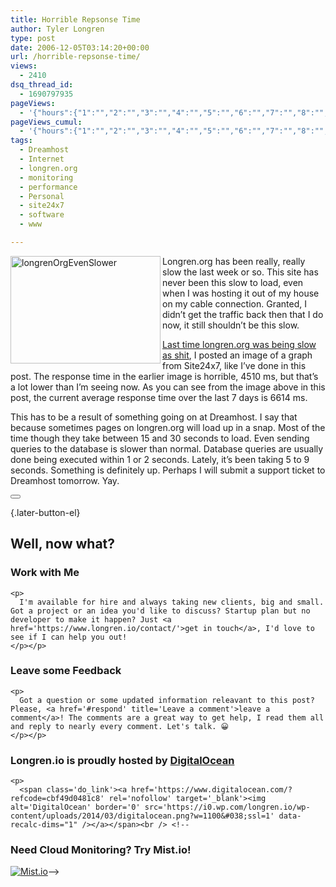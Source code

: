 ```yaml
---
title: Horrible Repsonse Time
author: Tyler Longren
type: post
date: 2006-12-05T03:14:20+00:00
url: /horrible-repsonse-time/
views:
  - 2410
dsq_thread_id:
  - 1690797935
pageViews:
  - '{"hours":{"1":"","2":"","3":"","4":"","5":"","6":"","7":"","8":"","9":"","10":"","11":"","12":"","13":"","14":"","15":"","16":"","17":"","18":"","19":"","20":"","21":"","22":"","23":"","24":"","25":"","26":"","27":"","28":"","29":"","30":"","31":"","32":"","33":"","34":"","35":"","36":"","37":"","38":"","39":"","40":"","41":"","42":"","43":"","44":"","45":"","46":"","47":""},"days":{"2":"","3":"","4":"","5":"","6":"","7":"","8":"","9":"","10":"","11":"","12":"","13":"","14":""},"weeks":{"3":"","4":"","5":"","6":"","7":"","8":"","9":"","10":"","11":"","12":""},"months":{"4":"","5":"","6":"","7":"","8":"","9":"","10":"","11":"","12":"","13":"","14":"","15":"","16":"","17":"","18":"","19":"","20":"","21":"","22":"","23":"","24":""}}'
pageViews_cumul:
  - '{"hours":{"1":"","2":"","3":"","4":"","5":"","6":"","7":"","8":"","9":"","10":"","11":"","12":"","13":"","14":"","15":"","16":"","17":"","18":"","19":"","20":"","21":"","22":"","23":"","24":"","25":"","26":"","27":"","28":"","29":"","30":"","31":"","32":"","33":"","34":"","35":"","36":"","37":"","38":"","39":"","40":"","41":"","42":"","43":"","44":"","45":"","46":"","47":""},"days":{"2":"","3":"","4":"","5":"","6":"","7":"","8":"","9":"","10":"","11":"","12":"","13":"","14":""},"weeks":{"3":"","4":"","5":"","6":"","7":"","8":"","9":"","10":"","11":"","12":""},"months":{"4":"","5":"","6":"","7":"","8":"","9":"","10":"","11":"","12":"","13":"","14":"","15":"","16":"","17":"","18":"","19":"","20":"","21":"","22":"","23":"","24":""}}'
tags:
  - Dreamhost
  - Internet
  - longren.org
  - monitoring
  - performance
  - Personal
  - site24x7
  - software
  - www

---
```

<a href="https://i0.wp.com/farm1.static.flickr.com/119/314434179_a2422dc5c2_o.png" title="Site24x7 Showing A Slow longren.org" rel="thumbnail"><img loading="lazy" src="https://i1.wp.com/static.flickr.com/119/314434179_a2422dc5c2_m.jpg?resize=240%2C172" width="240" height="172" alt="longrenOrgEvenSlower" align="left" data-recalc-dims="1" /></a>Longren.org has been really, really slow the last week or so. This site has never been this slow to load, even when I was hosting it out of my house on my cable connection. Granted, I didn&#8217;t get the traffic back then that I do now, it still shouldn&#8217;t be this slow.

[Last time longren.org was being slow as shit][1], I posted an image of a graph from Site24x7, like I&#8217;ve done in this post. The response time in the earlier image is horrible, 4510 ms, but that&#8217;s a lot lower than I&#8217;m seeing now. As you can see from the image above in this post, the current average response time over the last 7 days is 6614 ms.

This has to be a result of something going on at Dreamhost. I say that because sometimes pages on longren.org will load up in a snap. Most of the time though they take between 15 and 30 seconds to load. Even sending queries to the database is slower than normal. Database queries are usually done being executed within 1 or 2 seconds. Lately, it&#8217;s been taking 5 to 9 seconds. Something is definitely up. Perhaps I will submit a support ticket to Dreamhost tomorrow. Yay. 

<div class="wpulike wpulike-default " >
  <div class="wp_ulike_general_class wp_ulike_is_not_liked">
    <button type="button"
					aria-label="Like Button"
					data-ulike-id="2282"
					data-ulike-nonce="b3eb3248e6"
					data-ulike-type="likeThis"
					data-ulike-template="wpulike-default"
					data-ulike-display-likers="0"
					data-ulike-disable-pophover="0"
					class="wp_ulike_btn wp_ulike_put_image wp_likethis_2282"></button><span class="count-box"></span>
  </div>
</div>

[][2]{.later-button-el}

<div class='what-next'>
  <h2>
    Well, now what?
  </h2>
  
  <div class='hire'>
    <h3>
      Work with Me
    </h3>
    
    <p>
      I'm available for hire and always taking new clients, big and small. Got a project or an idea you'd like to discuss? Startup plan but no developer to make it happen? Just <a href='https://www.longren.io/contact/'>get in touch</a>, I'd love to see if I can help you out!
    </p></p>
  </div>
  
  <div class='hire'>
    <h3>
      Leave some Feedback
    </h3>
    
    <p>
      Got a question or some updated information releavant to this post? Please, <a href='#respond' title='Leave a comment'>leave a comment</a>! The comments are a great way to get help, I read them all and reply to nearly every comment. Let's talk. 😀
    </p></p>
  </div>
  
  <div class='now-what-bottom-ad'>
    <h3>
      Longren.io is proudly hosted by <a href='https://www.digitalocean.com/?refcode=cbf49d0481c8'>DigitalOcean</a>
    </h3>
    
    <p>
      <span class='do_link'><a href='https://www.digitalocean.com/?refcode=cbf49d0481c8' rel='nofollow' target='_blank'><img alt='DigitalOcean' border='0' src='https://i0.wp.com/longren.io/wp-content/uploads/2014/03/digitalocean.png?w=1100&#038;ssl=1' data-recalc-dims="1" /></a></span><br /> <!--

<h3>Need Cloud Monitoring? Try Mist.io!</h3>

<span class='do_link'><a href='http://mist.io/?ref=tyler' rel='nofollow' target='_blank'><img alt='Mist.io' border='0' src='https://i0.wp.com/longren.io/wp-content/uploads/2014/04/mistio.jpg?w=1100&#038;ssl=1' data-recalc-dims="1"></a></span>--></div> </div>

 [1]: http://www.longren.org/2006/09/06/poor-site-performance/
 [2]: #